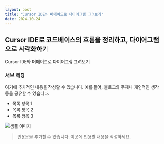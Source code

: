 ```yaml
---
layout: post
title: "Cursor IDE와 머메이드로 다이어그램 그려보기"
date: 2024-10-24
---
```


## Cursor IDE로 코드베이스의 흐름을 정리하고, 다이어그램으로 시각화하기

Cursor IDE와 머메이드로 다이어그램 그려보기

### 서브 헤딩

여기에 추가적인 내용을 작성할 수 있습니다. 예를 들어, 블로그의 주제나 개인적인 생각 등을 공유할 수 있습니다.

- 목록 항목 1
- 목록 항목 2
- 목록 항목 3

![샘플 이미지](http://placehold.it/800x400 "샘플 이미지")

> 인용문을 추가할 수 있습니다. 이곳에 인용할 내용을 작성하세요.
